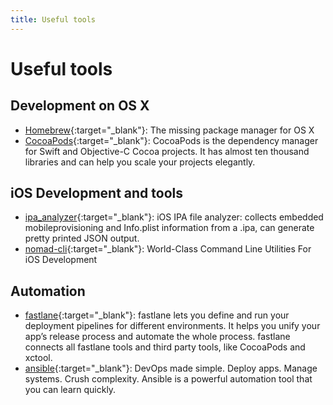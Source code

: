 ```yaml
---
title: Useful tools
---
```



# Useful tools


## Development on OS X

* [Homebrew](http://brew.sh/){:target="_blank"}: The missing package manager for OS X
* [CocoaPods](http://cocoapods.org/){:target="_blank"}: CocoaPods is the dependency manager for Swift and Objective-C Cocoa projects. It has almost ten thousand libraries and can help you scale your projects elegantly.


## iOS Development and tools

* [ipa_analyzer](https://github.com/bitrise-io/ipa_analyzer){:target="_blank"}: iOS IPA file analyzer: collects embedded mobileprovisioning and Info.plist information from a .ipa, can generate pretty printed JSON output.
* [nomad-cli](http://nomad-cli.com/){:target="_blank"}: World-Class Command Line Utilities For iOS Development

## Automation

* [fastlane](https://fastlane.tools/){:target="_blank"}: fastlane lets you define and run your deployment pipelines for different environments. It helps you unify your app’s release process and automate the whole process. fastlane connects all fastlane tools and third party tools, like CocoaPods and xctool.
* [ansible](http://www.ansible.com/home){:target="_blank"}: DevOps made simple. Deploy apps. Manage systems. Crush complexity. Ansible is a powerful automation tool that you can learn quickly.
